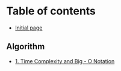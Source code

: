 # Table of contents

* [Initial page](README.md)

## Algorithm

* [1. Time Complexity and Big - O Notation](algorithm/time-complexity-and-big-o-notation.md)


